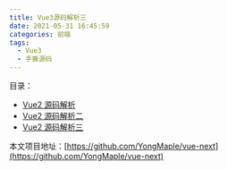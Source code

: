 ```yaml
---
title: Vue3源码解析三
date: 2021-05-31 16:45:59
categories: 前端
tags:
  - Vue3
  - 手撕源码
---
```


目录：

- [Vue2 源码解析](https://yongmaple.com/2021/05/26/Vue3源码解析/)
- [Vue2 源码解析二](https://yongmaple.com/2021/05/31/Vue3源码解析二/)
- [Vue2 源码解析三](https://yongmaple.com/2021/05/31/Vue3源码解析三/)

本文项目地址：[https://github.com/YongMaple/vue-next](https://github.com/YongMaple/vue-next)
